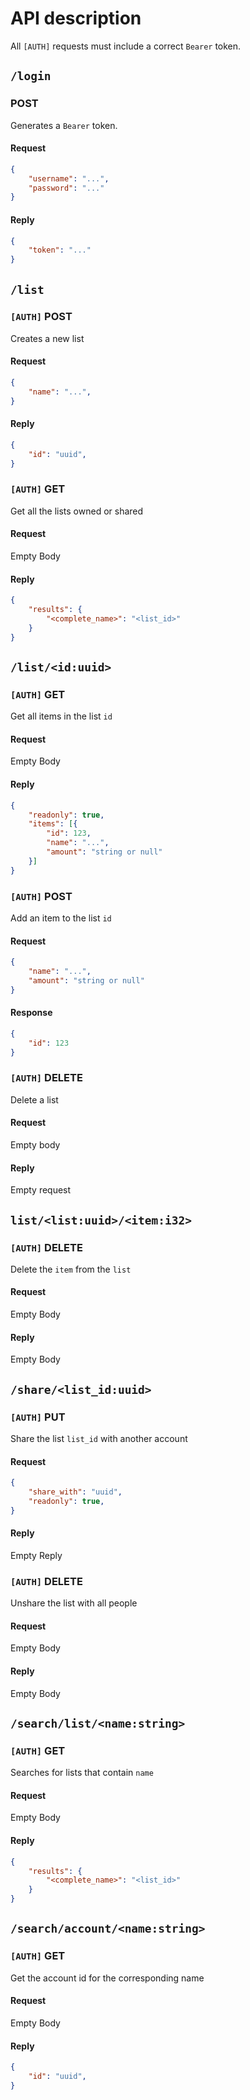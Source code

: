 # API description

All `[AUTH]` requests must include a correct `Bearer` token.

## `/login`

### POST

Generates a `Bearer` token.

#### Request
```json
{
	"username": "...",
	"password": "..."
}
```

#### Reply 
```json
{
	"token": "..."
}
```

## `/list`

### `[AUTH]` POST

Creates a new list

#### Request
```json
{
	"name": "...",
}
```

#### Reply
```json
{
	"id": "uuid",
}
```

### `[AUTH]` GET

Get all the lists owned or shared

#### Request

Empty Body

#### Reply
```json
{
	"results": {
		"<complete_name>": "<list_id>"
	}
}
```

## `/list/<id:uuid>`

### `[AUTH]` GET

Get all items in the list `id`

#### Request

Empty Body

#### Reply
```json
{
	"readonly": true,
	"items": [{
		"id": 123,
		"name": "...",
		"amount": "string or null"
	}]
}
```

### `[AUTH]` POST

Add an item to the list `id`

#### Request
```json
{
	"name": "...",
	"amount": "string or null"
}
```

#### Response
```json
{
	"id": 123
}
```

### `[AUTH]` DELETE

Delete a list

#### Request

Empty body

#### Reply

Empty request

## `list/<list:uuid>/<item:i32>`

### `[AUTH]` DELETE

Delete the `item` from the `list`

#### Request

Empty Body

#### Reply

Empty Body

## `/share/<list_id:uuid>`

### `[AUTH]` PUT

Share the list `list_id` with another account

#### Request
```json
{
	"share_with": "uuid",
	"readonly": true,
}
```

#### Reply

Empty Reply

### `[AUTH]` DELETE

Unshare the list with all people

#### Request

Empty Body

#### Reply

Empty Body

## `/search/list/<name:string>`

### `[AUTH]` GET

Searches for lists that contain `name`

#### Request

Empty Body

#### Reply 
```json
{
	"results": {
		"<complete_name>": "<list_id>"
	}
}
```

## `/search/account/<name:string>`

### `[AUTH]` GET

Get the account id for the corresponding name

#### Request

Empty Body

#### Reply
```json
{
	"id": "uuid",
}
```
